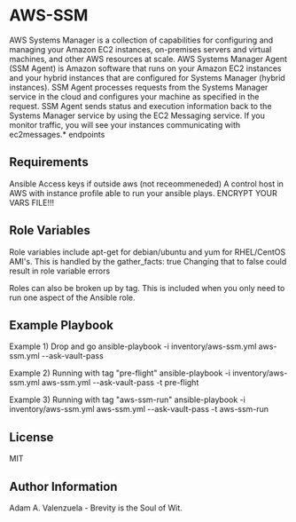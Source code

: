 AWS-SSM
=========

AWS Systems Manager is a collection of capabilities for configuring and managing your Amazon EC2 instances, on-premises servers and virtual machines, and other AWS resources at scale. AWS Systems Manager Agent (SSM Agent) is Amazon software that runs on your Amazon EC2 instances and your hybrid instances that are configured for Systems Manager (hybrid instances). SSM Agent processes requests from the Systems Manager service in the cloud and configures your machine as specified in the request. SSM Agent sends status and execution information back to the Systems Manager service by using the EC2 Messaging service. If you monitor traffic, you will see your instances communicating with ec2messages.* endpoints

Requirements
------------

Ansible 
Access keys if outside aws (not receommeneded)
A control host in AWS with instance profile able to run your ansible plays.
ENCRYPT YOUR VARS FILE!!!


Role Variables
--------------

Role variables include apt-get for debian/ubuntu and yum for RHEL/CentOS AMI's.  This is handled by the gather_facts: true  Changing that to false could result in role variable errors

Roles can also be broken up by tag.  This is included when you only need to run one aspect of the Ansible role.


Example Playbook
----------------

Example 1) Drop and go
ansible-playbook -i inventory/aws-ssm.yml aws-ssm.yml --ask-vault-pass

Example 2) Running with tag "pre-flight"
ansible-playbook -i inventory/aws-ssm.yml aws-ssm.yml --ask-vault-pass -t pre-flight

Example 3) Running with tag "aws-ssm-run"
ansible-playbook -i inventory/aws-ssm.yml aws-ssm.yml --ask-vault-pass -t aws-ssm-run


License
-------

MIT

Author Information
------------------

Adam A. Valenzuela - Brevity is the Soul of Wit.
